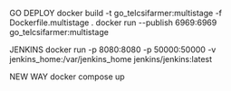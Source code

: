 GO DEPLOY
docker build -t go_telcsifarmer:multistage -f Dockerfile.multistage .
docker run --publish 6969:6969 go_telcsifarmer:multistage

JENKINS
docker run -p 8080:8080 -p 50000:50000 -v jenkins_home:/var/jenkins_home jenkins/jenkins:latest

NEW WAY
docker compose up
